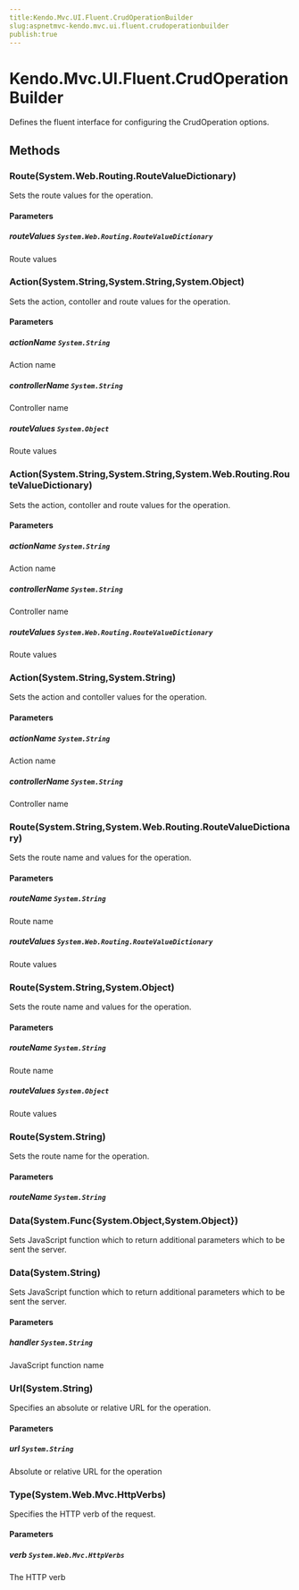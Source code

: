 ```yaml
---
title:Kendo.Mvc.UI.Fluent.CrudOperationBuilder
slug:aspnetmvc-kendo.mvc.ui.fluent.crudoperationbuilder
publish:true
---
```


# Kendo.Mvc.UI.Fluent.CrudOperationBuilder

Defines the fluent interface for configuring the CrudOperation options.

## Methods

### Route(System.Web.Routing.RouteValueDictionary)
Sets the route values for the operation.

#### Parameters

##### routeValues `System.Web.Routing.RouteValueDictionary`
Route values

### Action(System.String,System.String,System.Object)
Sets the action, contoller and route values for the operation.

#### Parameters

##### actionName `System.String`
Action name

##### controllerName `System.String`
Controller name

##### routeValues `System.Object`
Route values

### Action(System.String,System.String,System.Web.Routing.RouteValueDictionary)
Sets the action, contoller and route values for the operation.

#### Parameters

##### actionName `System.String`
Action name

##### controllerName `System.String`
Controller name

##### routeValues `System.Web.Routing.RouteValueDictionary`
Route values

### Action(System.String,System.String)
Sets the action and contoller values for the operation.

#### Parameters

##### actionName `System.String`
Action name

##### controllerName `System.String`
Controller name

### Route(System.String,System.Web.Routing.RouteValueDictionary)
Sets the route name and values for the operation.

#### Parameters

##### routeName `System.String`
Route name

##### routeValues `System.Web.Routing.RouteValueDictionary`
Route values

### Route(System.String,System.Object)
Sets the route name and values for the operation.

#### Parameters

##### routeName `System.String`
Route name

##### routeValues `System.Object`
Route values

### Route(System.String)
Sets the route name for the operation.

#### Parameters

##### routeName `System.String`

### Data(System.Func{System.Object,System.Object})
Sets JavaScript function which to return additional parameters which to be sent the server.

### Data(System.String)
Sets JavaScript function which to return additional parameters which to be sent the server.

#### Parameters

##### handler `System.String`
JavaScript function name

### Url(System.String)
Specifies an absolute or relative URL for the operation.

#### Parameters

##### url `System.String`
Absolute or relative URL for the operation

### Type(System.Web.Mvc.HttpVerbs)
Specifies the HTTP verb of the request.

#### Parameters

##### verb `System.Web.Mvc.HttpVerbs`
The HTTP verb